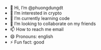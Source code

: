 - 👋 Hi, I’m @phuongdungdt
- 👀 I’m interested in crypto
- 🌱 I’m currently learning code
- 💞️ I’m looking to collaborate on my friends
- 📫 How to reach me email
- 😄 Pronouns: english
- ⚡ Fun fact: good

<!---
phuongdungdt/phuongdungdt is a ✨ special ✨ repository because its `README.md` (this file) appears on your GitHub profile.
You can click the Preview link to take a look at your changes.
--->
